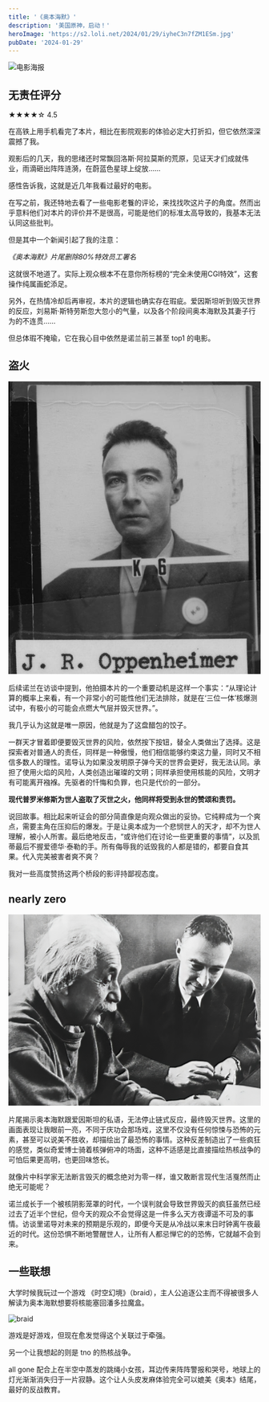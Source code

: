 ```yaml
---
title: '《奥本海默》'
description: '美国原神，启动！'
heroImage: 'https://s2.loli.net/2024/01/29/iyheC3n7fZM1ESm.jpg'
pubDate: '2024-01-29'
---
```


<!-- more -->

![电影海报](https://s2.loli.net/2024/01/29/iyheC3n7fZM1ESm.jpg "谁说真男人从不回头看爆炸")

## 无责任评分

★★★★☆ 4.5

在高铁上用手机看完了本片，相比在影院观影的体验必定大打折扣，但它依然深深震撼了我。

观影后的几天，我的思绪还时常飘回洛斯·阿拉莫斯的荒原，见证天才们成就伟业，雨滴砸出阵阵涟漪，在蔚蓝色星球上绽放……

感性告诉我，这就是近几年我看过最好的电影。

在写之前，我还特地去看了一些电影老餮的评论，来找找吹这片子的角度。然而出乎意料他们对本片的评价并不是很高，可能是他们的标准太高导致的，我基本无法认同这些批判。

但是其中一个新闻引起了我的注意：

*《奥本海默》片尾删除80%特效员工署名*

这就很不地道了。实际上观众根本不在意你所标榜的“完全未使用CGI特效”，这套操作纯属画蛇添足。

另外，在热情冷却后再审视，本片的逻辑也确实存在瑕疵。爱因斯坦听到毁灭世界的反应，刘易斯·斯特劳斯忽大忽小的气量，以及各个阶段间奥本海默及其妻子行为的不连贯……

但总体瑕不掩瑜，它在我心目中依然是诺兰前三甚至 top1 的电影。

## 盗火

![奥本id卡](./img/J._R._Oppenheimer_Los_Alamos_ID.jpg "J._R._Oppenheimer_Los_Alamos_ID")

后续诺兰在访谈中提到，他拍摄本片的一个重要动机是这样一个事实：“从理论计算的概率上来看，有一个非常小的可能性他们无法排除，就是在‘三位一体’核爆测试中，有极小的可能会点燃大气层并毁灭世界。”。

我几乎认为这就是唯一原因，他就是为了这盘醋包的饺子。

一群天才冒着即便要毁灭世界的风险，依然按下按钮，替全人类做出了选择。这是探索者对普通人的责任，同样是一种傲慢，他们相信能够约束这力量，同时又不相信多数人的理性。诺导认为如果没发明原子弹今天的世界会更好，我无法认同。承担了使用火焰的风险，人类创造出璀璨的文明；同样承担使用核能的风险，文明才有可能离开襁褓。先驱者的忏悔和负罪，也只是代价的一部分。

**现代普罗米修斯为世人盗取了灭世之火，他同样将受到永世的赞颂和责罚。**

说回故事。相比起来听证会的部分简直像是向观众做出的妥协。它纯粹成为一个爽点，需要主角在压抑后的爆发。于是让奥本成为一个悲悯世人的天才，却不为世人理解，被小人所害。最后绝地反击，“或许他们在讨论一些更重要的事情”，以及凯蒂最后不握爱德华·泰勒的手。所有侮辱我的诋毁我的人都是错的，都要自食其果。代入完美被害者爽不爽？

我对一些高度赞扬这两个桥段的影评持鄙视态度。

## nearly zero

![奥本和爱因斯坦](./img/Einstein_oppenheimer.jpg "Einstein_oppenheimer")

片尾揭示奥本海默跟爱因斯坦的私语，无法停止链式反应，最终毁灭世界。这里的画面表现让我眼前一亮，不同于庆功会那场戏，这里不仅没有任何惊悚与恐怖的元素，甚至可以说美不胜收，却描绘出了最恐怖的事情。这种反差制造出了一些疯狂的感觉，类似奇爱博士骑着核弹俯冲的场面，这种不适感是比直接描绘热核战争的可怕后果更高明，也更回味悠长。

就像片中科学家无法断言毁灭的概念绝对为零一样，谁又敢断言现代生活戛然而止绝无可能呢？

诺兰成长于一个被核阴影笼罩的时代，一个误判就会导致世界毁灭的疯狂虽然已经过去了近半个世纪，但今天的观众不会觉得这是一件多么天方夜谭遥不可及的事情。访谈里诺导对未来的预期是乐观的，即便今天是从冷战以来末日时钟离午夜最近的时代。这份恐惧不断地警醒世人，让所有人都忌惮它的的恐怖，它就越不会到来。

## 一些联想

大学时候我玩过一个游戏 《时空幻境》（braid），主人公追逐公主而不得被很多人解读为奥本海默想要将核能塞回潘多拉魔盒。

![braid](https://s2.loli.net/2024/01/29/aCc6l4OTWFf5UYi.jpg "《时空幻境》")

游戏是好游戏，但现在愈发觉得这个关联过于牵强。

另一个让我想起的则是 tno 的热核战争。

all gone 配合上在半空中蒸发的跳绳小女孩，耳边传来阵阵警报和哭号，地球上的灯光渐渐消失归于一片寂静。这个让人头皮发麻体验完全可以媲美《奥本》结尾，最好的反战教育。
